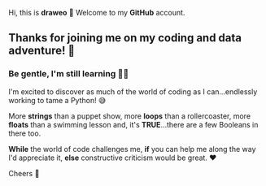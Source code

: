 Hi, this is **draweo** 👋 Welcome to my **GitHub** account.

## Thanks for joining me on my coding and data adventure! 🐍   
### Be gentle, I'm still learning 💩😆 

I'm excited to discover as much of the world of coding as I can...endlessly working to tame a Python! 😅

More **strings** than a puppet show, more **loops** than a rollercoaster, more **floats** than a swimming lesson and, it's **TRUE**...there are a few Booleans in there too.

**While** the world of code challenges me, **if** you can help me along the way I'd appreciate it, **else** constructive criticism would be great. ♥️

Cheers 🍻

